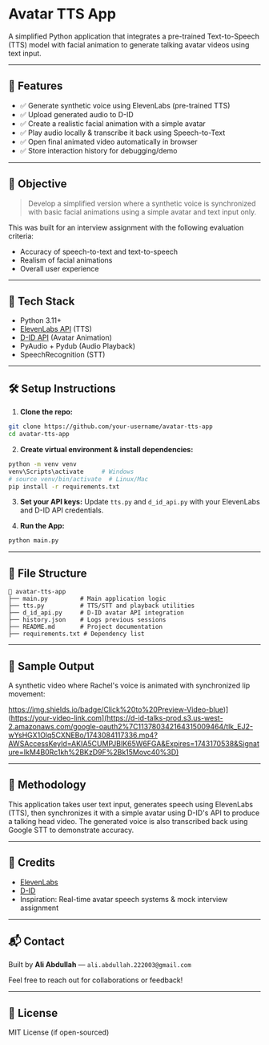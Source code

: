 # Avatar TTS App

A simplified Python application that integrates a pre-trained Text-to-Speech (TTS) model with facial animation to generate talking avatar videos using text input.

---

## 🚀 Features

- ✅ Generate synthetic voice using ElevenLabs (pre-trained TTS)
- ✅ Upload generated audio to D-ID
- ✅ Create a realistic facial animation with a simple avatar
- ✅ Play audio locally & transcribe it back using Speech-to-Text
- ✅ Open final animated video automatically in browser
- ✅ Store interaction history for debugging/demo

---

## 🎯 Objective

> Develop a simplified version where a synthetic voice is synchronized with basic facial animations using a simple avatar and text input only.

This was built for an interview assignment with the following evaluation criteria:
- Accuracy of speech-to-text and text-to-speech
- Realism of facial animations
- Overall user experience

---

## 🧰 Tech Stack

- Python 3.11+
- [ElevenLabs API](https://www.elevenlabs.io/) (TTS)
- [D-ID API](https://www.d-id.com/) (Avatar Animation)
- PyAudio + Pydub (Audio Playback)
- SpeechRecognition (STT)

---

## 🛠️ Setup Instructions

1. **Clone the repo:**
```bash
git clone https://github.com/your-username/avatar-tts-app
cd avatar-tts-app
```

2. **Create virtual environment & install dependencies:**
```bash
python -m venv venv
venv\Scripts\activate     # Windows
# source venv/bin/activate  # Linux/Mac
pip install -r requirements.txt
```

3. **Set your API keys:**
Update `tts.py` and `d_id_api.py` with your ElevenLabs and D-ID API credentials.

4. **Run the App:**
```bash
python main.py
```

---

## 📂 File Structure

```
📁 avatar-tts-app
├── main.py         # Main application logic
├── tts.py          # TTS/STT and playback utilities
├── d_id_api.py     # D-ID avatar API integration
├── history.json    # Logs previous sessions
├── README.md       # Project documentation
├── requirements.txt # Dependency list
```

---

## 📸 Sample Output
A synthetic video where Rachel's voice is animated with synchronized lip movement:

https://img.shields.io/badge/Click%20to%20Preview-Video-blue)](https://your-video-link.com](https://d-id-talks-prod.s3.us-west-2.amazonaws.com/google-oauth2%7C113780342164315009464/tlk_EJ2-wYsHGX1Olq5CXNEBo/1743084117336.mp4?AWSAccessKeyId=AKIA5CUMPJBIK65W6FGA&Expires=1743170538&Signature=IkM4B0Rc1kh%2BKzD9F%2Bk15Movc40%3D)

---
## 🧠 Methodology

This application takes user text input, generates speech using ElevenLabs (TTS), then synchronizes it with a simple avatar using D-ID's API to produce a talking head video. The generated voice is also transcribed back using Google STT to demonstrate accuracy.

---

## 🤝 Credits
- [ElevenLabs](https://www.elevenlabs.io/)
- [D-ID](https://www.d-id.com/)
- Inspiration: Real-time avatar speech systems & mock interview assignment

---

## 📬 Contact
Built by **Ali Abdullah** — `ali.abdullah.222003@gmail.com`

Feel free to reach out for collaborations or feedback!

---

## 📄 License
MIT License (if open-sourced)

